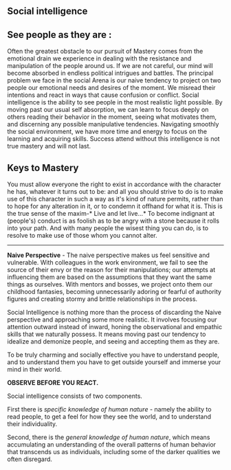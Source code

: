Social intelligence
---

## See people as they are :

Often the greatest obstacle to our pursuit of Mastery comes from the emotional drain we experience in dealing with the resistance and manipulation of the people around us. If we are not careful, our mind will become absorbed in endless political intrigues and battles. The principal problem we face in the social Arena is our naive tendency to project on two people our emotional needs and desires of the moment. We misread their intentions and react in ways that cause confusion or conflict. Social intelligence is the ability to see people in the most realistic light possible. By moving past our usual self absorption, we can learn to focus deeply on others reading their behavior in the moment, seeing what motivates them, and discerning any possible manipulative tendencies. Navigating smoothly the social environment, we have more time and energy to focus on the learning and acquiring skills. Success attend without this intelligence is not true mastery and will not last.

## Keys to Mastery

You must allow everyone the right to exist in accordance with the character he has, whatever it turns out to be: and all you should strive to do is to make use of this character in such a way as it's kind of nature permits, rather than to hope for any alteration in it, or to condemn it offhand for what it is. This is the true sense of the maxim-* Live and let live...* To become indignant at (people's) conduct is as foolish as to be angry with a stone because it rolls into your path. And with many people the wisest thing you can do, is to resolve to make use of those whom you cannot alter.

---

**Naive Perspective** - The naive perspective makes us feel sensitive and vulnerable. With colleagues in the work environment, we fail to see the source of their envy or the reason for their manipulations; our attempts at influencing them are based on the assumptions that they want the same things as ourselves. With mentors and bosses, we project onto them our childhood fantasies, becoming unnecessarily adoring or fearful of authority figures and creating stormy and brittle relationships in the process.

Social Intelligence is nothing more than the process of discarding the Naive perspective and approaching some more realistic. It involves focusing our attention outward instead of inward, honing the observational and empathic skills that we naturally possess. It means moving past our tendency to idealize and demonize people, and seeing and accepting them as they are.

To be truly charming and socially effective you have to understand people, and to understand them you have to get outside yourself and immerse your mind in their world.

**OBSERVE BEFORE YOU REACT.**

Social intelligence consists of two components.

First there is *specific knowledge of human nature* - namely the ability to read people, to get a feel for how they see the world, and to understand their individuality.


Second, there is the *general knowledge of human nature*, which means accumulating an understanding of the overall patterns of human behavior that transcends us as individuals, including some of the darker qualities we often disregard.
